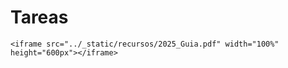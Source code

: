 # Tareas

```{raw} html
<iframe src="../_static/recursos/2025_Guia.pdf" width="100%" height="600px"></iframe>
```